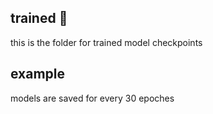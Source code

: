 ## trained 👟

this is the folder for trained model checkpoints

## example

models are saved for every 30 epoches